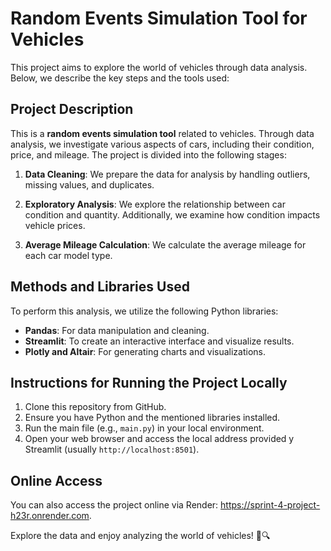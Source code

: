 # Random Events Simulation Tool for Vehicles

This project aims to explore the world of vehicles through data analysis. Below, we describe the key steps and the tools used:

## Project Description

This is a **random events simulation tool** related to vehicles. Through data analysis, we investigate various aspects of cars, including their condition, price, and mileage. The project is divided into the following stages:

1. **Data Cleaning**: We prepare the data for analysis by handling outliers, missing values, and duplicates.

2. **Exploratory Analysis**: We explore the relationship between car condition and quantity. Additionally, we examine how condition impacts vehicle prices.

3. **Average Mileage Calculation**: We calculate the average mileage for each car model type.

## Methods and Libraries Used

To perform this analysis, we utilize the following Python libraries:

- **Pandas**: For data manipulation and cleaning.
- **Streamlit**: To create an interactive interface and visualize results.
- **Plotly and Altair**: For generating charts and visualizations.

## Instructions for Running the Project Locally

1. Clone this repository from GitHub.
2. Ensure you have Python and the mentioned libraries installed.
3. Run the main file (e.g., `main.py`) in your local environment.
4. Open your web browser and access the local address provided y Streamlit (usually `http://localhost:8501`).

## Online Access

You can also access the project online via Render: https://sprint-4-project-h23r.onrender.com.

Explore the data and enjoy analyzing the world of vehicles! 🚗🔍
